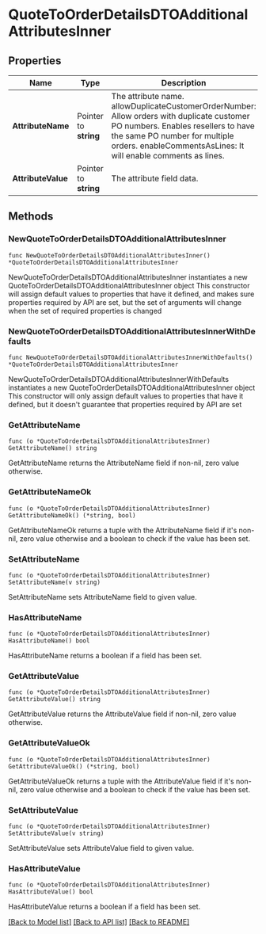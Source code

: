 # QuoteToOrderDetailsDTOAdditionalAttributesInner

## Properties

Name | Type | Description | Notes
------------ | ------------- | ------------- | -------------
**AttributeName** | Pointer to **string** | The attribute name. allowDuplicateCustomerOrderNumber: Allow orders with duplicate customer PO numbers. Enables resellers to have the same PO number for multiple orders. enableCommentsAsLines:  It will enable comments as lines. | [optional] 
**AttributeValue** | Pointer to **string** | The attribute field data. | [optional] 

## Methods

### NewQuoteToOrderDetailsDTOAdditionalAttributesInner

`func NewQuoteToOrderDetailsDTOAdditionalAttributesInner() *QuoteToOrderDetailsDTOAdditionalAttributesInner`

NewQuoteToOrderDetailsDTOAdditionalAttributesInner instantiates a new QuoteToOrderDetailsDTOAdditionalAttributesInner object
This constructor will assign default values to properties that have it defined,
and makes sure properties required by API are set, but the set of arguments
will change when the set of required properties is changed

### NewQuoteToOrderDetailsDTOAdditionalAttributesInnerWithDefaults

`func NewQuoteToOrderDetailsDTOAdditionalAttributesInnerWithDefaults() *QuoteToOrderDetailsDTOAdditionalAttributesInner`

NewQuoteToOrderDetailsDTOAdditionalAttributesInnerWithDefaults instantiates a new QuoteToOrderDetailsDTOAdditionalAttributesInner object
This constructor will only assign default values to properties that have it defined,
but it doesn't guarantee that properties required by API are set

### GetAttributeName

`func (o *QuoteToOrderDetailsDTOAdditionalAttributesInner) GetAttributeName() string`

GetAttributeName returns the AttributeName field if non-nil, zero value otherwise.

### GetAttributeNameOk

`func (o *QuoteToOrderDetailsDTOAdditionalAttributesInner) GetAttributeNameOk() (*string, bool)`

GetAttributeNameOk returns a tuple with the AttributeName field if it's non-nil, zero value otherwise
and a boolean to check if the value has been set.

### SetAttributeName

`func (o *QuoteToOrderDetailsDTOAdditionalAttributesInner) SetAttributeName(v string)`

SetAttributeName sets AttributeName field to given value.

### HasAttributeName

`func (o *QuoteToOrderDetailsDTOAdditionalAttributesInner) HasAttributeName() bool`

HasAttributeName returns a boolean if a field has been set.

### GetAttributeValue

`func (o *QuoteToOrderDetailsDTOAdditionalAttributesInner) GetAttributeValue() string`

GetAttributeValue returns the AttributeValue field if non-nil, zero value otherwise.

### GetAttributeValueOk

`func (o *QuoteToOrderDetailsDTOAdditionalAttributesInner) GetAttributeValueOk() (*string, bool)`

GetAttributeValueOk returns a tuple with the AttributeValue field if it's non-nil, zero value otherwise
and a boolean to check if the value has been set.

### SetAttributeValue

`func (o *QuoteToOrderDetailsDTOAdditionalAttributesInner) SetAttributeValue(v string)`

SetAttributeValue sets AttributeValue field to given value.

### HasAttributeValue

`func (o *QuoteToOrderDetailsDTOAdditionalAttributesInner) HasAttributeValue() bool`

HasAttributeValue returns a boolean if a field has been set.


[[Back to Model list]](../README.md#documentation-for-models) [[Back to API list]](../README.md#documentation-for-api-endpoints) [[Back to README]](../README.md)


